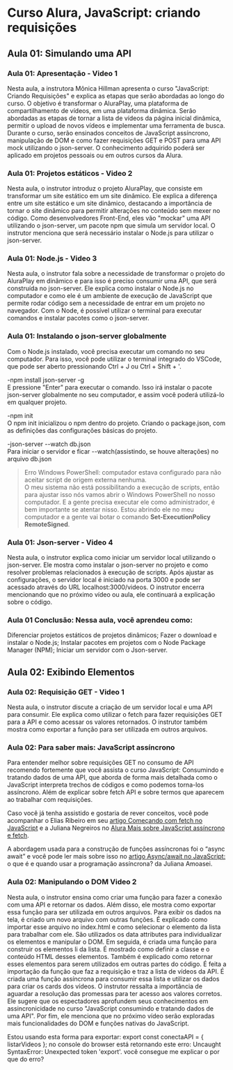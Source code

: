 # Curso Alura, JavaScript: criando requisições

## Aula 01: Simulando uma API

### Aula 01: Apresentação - Video 1

Nesta aula, a instrutora Mônica Hillman apresenta o curso "JavaScript: Criando Requisições" e explica as etapas que serão abordadas ao longo do curso. O objetivo é transformar o AluraPlay, uma plataforma de compartilhamento de vídeos, em uma plataforma dinâmica. Serão abordadas as etapas de tornar a lista de vídeos da página inicial dinâmica, permitir o upload de novos vídeos e implementar uma ferramenta de busca. Durante o curso, serão ensinados conceitos de JavaScript assíncrono, manipulação de DOM e como fazer requisições GET e POST para uma API mock utilizando o json-server. O conhecimento adquirido poderá ser aplicado em projetos pessoais ou em outros cursos da Alura.

### Aula 01: Projetos estáticos - Video 2

Nesta aula, o instrutor introduz o projeto AluraPlay, que consiste em transformar um site estático em um site dinâmico. Ele explica a diferença entre um site estático e um site dinâmico, destacando a importância de tornar o site dinâmico para permitir alterações no conteúdo sem mexer no código. Como desenvolvedores Front-End, eles vão "mockar" uma API utilizando o json-server, um pacote npm que simula um servidor local. O instrutor menciona que será necessário instalar o Node.js para utilizar o json-server.

### Aula 01: Node.js - Video 3

Nesta aula, o instrutor fala sobre a necessidade de transformar o projeto do AluraPlay em dinâmico e para isso é preciso consumir uma API, que será construída no json-server. Ele explica como instalar o Node.js no computador e como ele é um ambiente de execução de JavaScript que permite rodar código sem a necessidade de entrar em um projeto no navegador. Com o Node, é possível utilizar o terminal para executar comandos e instalar pacotes como o json-server.

### Aula 01: Instalando o json-server globalmente

Com o Node.js instalado,  você precisa executar um comando no seu computador. Para isso, você pode utilizar o terminal integrado do VSCode, que pode ser aberto pressionando Ctrl + J ou Ctrl + Shift + '.

-npm install json-server -g  
E pressione "Enter" para executar o comando. Isso irá instalar o pacote json-server globalmente no seu computador, e assim você poderá utilizá-lo em qualquer projeto.

-npm init  
O npm init inicializou o npm dentro do projeto. Criando o package.json, com as definições das configurações básicas do projeto.

-json-server --watch db.json  
Para iniciar o servidor e ficar --watch(assistindo, se houve alterações) no arquivo db.json

>Erro Windows PowerShell: computador estava configurado para não aceitar script de origem externa nenhuma.  
O meu sistema não está possibilitando a execução de scripts, então para ajustar isso nós vamos abrir o Windows PowerShell no nosso computador. E a gente precisa executar ele como administrador, é bem importante se atentar nisso. Estou abrindo ele no meu computador e a gente vai botar o comando **Set-ExecutionPolicy RemoteSigned**.

### Aula 01: Json-server - Video 4

Nesta aula, o instrutor explica como iniciar um servidor local utilizando o json-server. Ele mostra como instalar o json-server no projeto e como resolver problemas relacionados à execução de scripts. Após ajustar as configurações, o servidor local é iniciado na porta 3000 e pode ser acessado através do URL localhost:3000/videos. O instrutor encerra mencionando que no próximo vídeo ou aula, ele continuará a explicação sobre o código.

### Aula 01 Conclusão: Nessa aula, você aprendeu como:

Diferenciar projetos estáticos de projetos dinâmicos;
Fazer o download e instalar o Node.js;
Instalar pacotes em projetos com o Node Package Manager (NPM);
Iniciar um servidor com o Json-server.

## Aula 02: Exibindo Elementos

### Aula 02: Requisição GET - Video 1

Nesta aula, o instrutor discute a criação de um servidor local e uma API para consumir. Ele explica como utilizar o fetch para fazer requisições GET para a API e como acessar os valores retornados. O instrutor também mostra como exportar a função para ser utilizada em outros arquivos.

### Aula 02: Para saber mais: JavaScript assíncrono

Para entender melhor sobre requisições GET no consumo de API recomendo fortemente que você assista o curso JavaScript: Consumindo e tratando dados de uma API, que aborda de forma mais detalhada como o JavaScript interpreta trechos de códigos e como podemos torna-los assíncrono. Além de explicar sobre fetch API e sobre termos que aparecem ao trabalhar com requisições.

Caso você já tenha assistido e gostaria de rever conceitos, você pode acompanhar o Elias Ribeiro em seu [artigo Começando com fetch no JavaScript](alura.com.br/artigos/comecando-com-fetch-no-javascript) e a Juliana Negreiros no [Alura Mais sobre JavaScript assíncrono e fetch](https://cursos.alura.com.br/extra/alura-mais/javascript-assincrono-e-fetch-c93).

A abordagem usada para a construção de funções assíncronas foi o “async await” e você pode ler mais sobre isso no [artigo Async/await no JavaScript:](https://www.alura.com.br/artigos/async-await-no-javascript-o-que-e-e-quando-usar) o que é e quando usar a programação assíncrona? da Juliana Amoasei.

### Aula 02: Manipulando o DOM Video 2

Nesta aula, o instrutor ensina como criar uma função para fazer a conexão com uma API e retornar os dados. Além disso, ele mostra como exportar essa função para ser utilizada em outros arquivos. Para exibir os dados na tela, é criado um novo arquivo com outras funções. É explicado como importar esse arquivo no index.html e como selecionar o elemento da lista para trabalhar com ele. São utilizados os data attributes para individualizar os elementos e manipular o DOM. Em seguida, é criada uma função para construir os elementos li da lista. É mostrado como definir a classe e o conteúdo HTML desses elementos. Também é explicado como retornar esses elementos para serem utilizados em outras partes do código. É feita a importação da função que faz a requisição e traz a lista de vídeos da API. É criada uma função assíncrona para consumir essa lista e utilizar os dados para criar os cards dos vídeos. O instrutor ressalta a importância de aguardar a resolução das promessas para ter acesso aos valores corretos. Ele sugere que os espectadores aprofundem seus conhecimentos em assincronicidade no curso "JavaScript consumindo e tratando dados de uma API". Por fim, ele menciona que no próximo vídeo serão exploradas mais funcionalidades do DOM e funções nativas do JavaScript.


Estou usando esta forma para exportar: export const conectaAPI = { listarVideos };
no console do browser está retornando este erro: Uncaught SyntaxError: Unexpected token 'export'.
você consegue me explicar o por que do erro?
